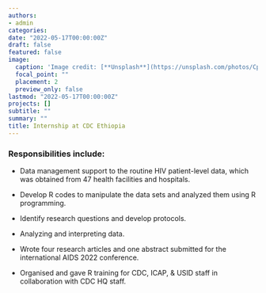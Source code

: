 ```yaml
---
authors:
- admin
categories:
date: "2022-05-17T00:00:00Z"
draft: false
featured: false
image:
  caption: 'Image credit: [**Unsplash**](https://unsplash.com/photos/CpkOjOcXdUY)'
  focal_point: ""
  placement: 2
  preview_only: false
lastmod: "2022-05-17T00:00:00Z"
projects: []
subtitle: ""
summary: ""
title: Internship at CDC Ethiopia
---
```


### Responsibilities include:

* Data management support to the routine HIV patient-level data, which was obtained from 47 health facilities and hospitals.

* Develop R codes to manipulate the data sets and analyzed them using R programming.

* Identify research questions and develop protocols.
* Analyzing and interpreting data.
* Wrote four research articles and one abstract submitted for the international AIDS 2022 conference.
* Organised and gave R training for CDC, ICAP, & USID staff in collaboration with CDC HQ staff.
